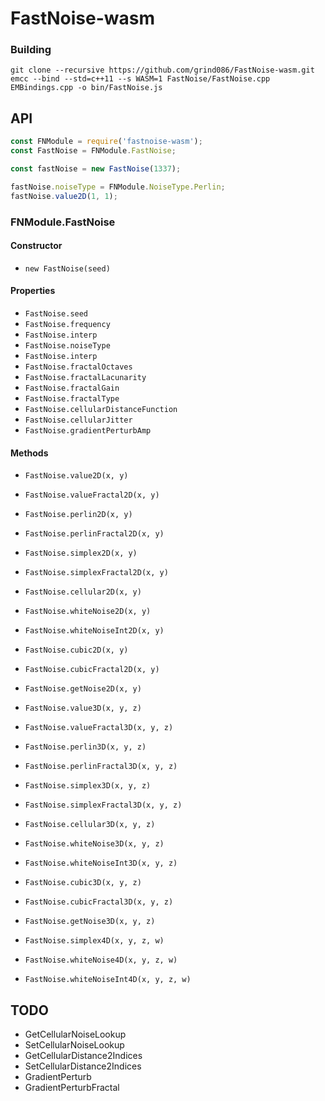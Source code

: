 # FastNoise-wasm

### Building

```
git clone --recursive https://github.com/grind086/FastNoise-wasm.git
emcc --bind --std=c++11 --s WASM=1 FastNoise/FastNoise.cpp EMBindings.cpp -o bin/FastNoise.js
```

## API

```javascript
const FNModule = require('fastnoise-wasm');
const FastNoise = FNModule.FastNoise;

const fastNoise = new FastNoise(1337);

fastNoise.noiseType = FNModule.NoiseType.Perlin;
fastNoise.value2D(1, 1);
```

### FNModule.FastNoise

#### Constructor
* `new FastNoise(seed)`

#### Properties
* `FastNoise.seed`
* `FastNoise.frequency`
* `FastNoise.interp`
* `FastNoise.noiseType`
* `FastNoise.interp`
* `FastNoise.fractalOctaves`
* `FastNoise.fractalLacunarity`
* `FastNoise.fractalGain`
* `FastNoise.fractalType`
* `FastNoise.cellularDistanceFunction`
* `FastNoise.cellularJitter`
* `FastNoise.gradientPerturbAmp`

#### Methods
* `FastNoise.value2D(x, y)`
* `FastNoise.valueFractal2D(x, y)`
* `FastNoise.perlin2D(x, y)`
* `FastNoise.perlinFractal2D(x, y)`
* `FastNoise.simplex2D(x, y)`
* `FastNoise.simplexFractal2D(x, y)`
* `FastNoise.cellular2D(x, y)`
* `FastNoise.whiteNoise2D(x, y)`
* `FastNoise.whiteNoiseInt2D(x, y)`
* `FastNoise.cubic2D(x, y)`
* `FastNoise.cubicFractal2D(x, y)`
* `FastNoise.getNoise2D(x, y)`

* `FastNoise.value3D(x, y, z)`
* `FastNoise.valueFractal3D(x, y, z)`
* `FastNoise.perlin3D(x, y, z)`
* `FastNoise.perlinFractal3D(x, y, z)`
* `FastNoise.simplex3D(x, y, z)`
* `FastNoise.simplexFractal3D(x, y, z)`
* `FastNoise.cellular3D(x, y, z)`
* `FastNoise.whiteNoise3D(x, y, z)`
* `FastNoise.whiteNoiseInt3D(x, y, z)`
* `FastNoise.cubic3D(x, y, z)`
* `FastNoise.cubicFractal3D(x, y, z)`
* `FastNoise.getNoise3D(x, y, z)`

* `FastNoise.simplex4D(x, y, z, w)`
* `FastNoise.whiteNoise4D(x, y, z, w)`
* `FastNoise.whiteNoiseInt4D(x, y, z, w)`

## TODO

* GetCellularNoiseLookup
* SetCellularNoiseLookup
* GetCellularDistance2Indices
* SetCellularDistance2Indices
* GradientPerturb
* GradientPerturbFractal
